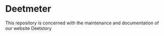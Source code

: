 # Deetmeter
This repository is concerned with the maintenance and documentation of our website Deetstory
